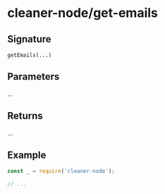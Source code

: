 # cleaner-node/get-emails

## Signature

`getEmails(...)`

## Parameters

...

## Returns

...

## Example

```javascript
const _ = require('cleaner-node');

// ...
```

